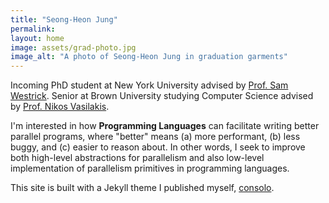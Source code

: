 ```yaml
---
title: "Seong-Heon Jung"
permalink:  
layout: home
image: assets/grad-photo.jpg
image_alt: "A photo of Seong-Heon Jung in graduation garments"
---
```

Incoming PhD student at New York University advised by [Prof. Sam Westrick](https://cs.nyu.edu/~shw8119/).
Senior at Brown University studying Computer Science advised by [Prof. Nikos Vasilakis](https://nikos.vasilak.is).

I'm interested in how **Programming Languages** can facilitate writing better parallel programs, where "better" means (a) more performant, (b) less buggy, and (c) easier to reason about. In other words, I seek to improve both high-level abstractions for parallelism and also low-level implementation of parallelism primitives in programming languages.

This site is built with a Jekyll theme I published myself, [consolo](https://github.com/Forthoney/consolo).

